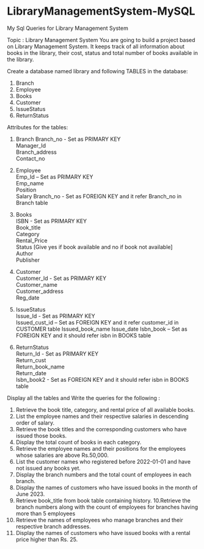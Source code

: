 # LibraryManagementSystem-MySQL
My Sql Queries for Library Management System 

Topic : Library Management System
You are going to build a project based on Library Management System. It keeps track of all information about books in the library, their cost, status and total number of books available in the library.

Create a database named library and following TABLES in the database: 

1. Branch 
2. Employee 
3. Books
4. Customer
5. IssueStatus
6. ReturnStatus 

Attributes for the tables: 

1. Branch
Branch_no - Set as PRIMARY KEY  
Manager_Id  
Branch_address  
Contact_no 
2. Employee  
Emp_Id – Set as PRIMARY KEY  
Emp_name  
Position  
Salary
Branch_no - Set as FOREIGN KEY and it refer Branch_no in Branch table  
3. Books  
ISBN - Set as PRIMARY KEY  
Book_title  
Category  
Rental_Price  
Status [Give yes if book available and no if book not available]  
Author  
Publisher


4. Customer  
Customer_Id - Set as PRIMARY KEY  
Customer_name  
Customer_address  
Reg_date 
5. IssueStatus  
Issue_Id - Set as PRIMARY KEY  
Issued_cust_id – Set as FOREIGN KEY and it refer customer_id in CUSTOMER table 
 Issued_book_name 
Issue_date 
Isbn_book – Set as FOREIGN KEY and it should refer isbn in BOOKS table 
6. ReturnStatus  
Return_Id - Set as PRIMARY KEY  
Return_cust  
Return_book_name  
Return_date  
Isbn_book2 - Set as FOREIGN KEY and it should refer isbn in BOOKS table 


Display all the tables and Write the queries for the following :

1. Retrieve the book title, category, and rental price of all available books. 
2. List the employee names and their respective salaries in descending order of salary. 
3. Retrieve the book titles and the corresponding customers who have issued those books. 
4. Display the total count of books in each category. 
5. Retrieve the employee names and their positions for the employees whose salaries are above Rs.50,000. 
6. List the customer names who registered before 2022-01-01 and have not issued any books yet. 
7. Display the branch numbers and the total count of employees in each branch. 
8. Display the names of customers who have issued books in the month of June 2023.
9. Retrieve book_title from book table containing history. 
10.Retrieve the branch numbers along with the count of employees for branches having more than 5 employees
11. Retrieve the names of employees who manage branches and their respective branch addresses.
12.  Display the names of customers who have issued books with a rental price higher than Rs. 25.

